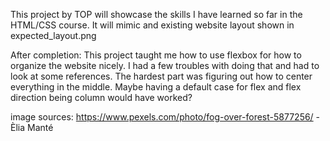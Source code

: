 This project by TOP will showcase the skills I have learned so far in the HTML/CSS course. It will mimic and existing website layout shown in expected_layout.png

After completion:
This project taught me how to use flexbox for how to organize the website nicely. I had a few troubles with doing that and had to look at some references. The hardest part was figuring out how to center everything in the middle. Maybe having a default case for flex and flex direction being column would have worked?

image sources:
https://www.pexels.com/photo/fog-over-forest-5877256/ - Èlia Manté
